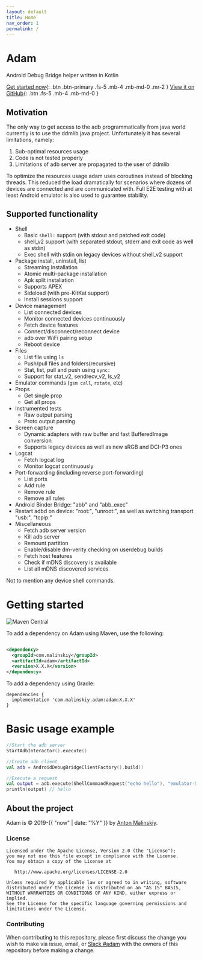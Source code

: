 ```yaml
---
layout: default
title: Home
nav_order: 1
permalink: /
---
```


# Adam
Android Debug Bridge helper written in Kotlin

[Get started now](#getting-started){: .btn .btn-primary .fs-5 .mb-4 .mb-md-0 .mr-2 } [View it on GitHub](https://github.com/Malinskiy/adam){: .btn .fs-5 .mb-4 .mb-md-0 }

## Motivation
The only way to get access to the adb programmatically from java world currently is to use the ddmlib java project. Unfortunately it has several limitations, namely:

1. Sub-optimal resources usage
2. Code is not tested properly
3. Limitations of adb server are propagated to the user of ddmlib

To optimize the resources usage adam uses coroutines instead of blocking threads. This reduced the load dramatically for scenarios where dozens of devices are connected and are communicated with.
Full E2E testing with at least Android emulator is also used to guarantee stability.

## Supported functionality
* Shell
  * Basic `shell:` support (with stdout and patched exit code)
  * shell_v2 support (with separated stdout, stderr and exit code as well as stdin)
  * Exec shell with stdin on legacy devices without shell_v2 support
* Package install, uninstall, list
  * Streaming installation
  * Atomic multi-package installation
  * Apk split installation
  * Supports APEX
  * Sideload (with pre-KitKat support)
  * Install sessions support
* Device management
  * List connected devices
  * Monitor connected devices continuously
  * Fetch device features
  * Connect/disconnect/reconnect device
  * adb over WiFi pairing setup
  * Reboot device
* Files
  * List file using `ls`
  * Push/pull files and folders(recursive)
  * Stat, list, pull and push using `sync:`
  * Support for stat_v2, sendrecv_v2, ls_v2
* Emulator commands (`gsm call`, `rotate`, etc)
* Props
  * Get single prop
  * Get all props
* Instrumented tests
  * Raw output parsing
  * Proto output parsing
* Screen capture
  * Dynamic adapters with raw buffer and fast BufferedImage conversion
  * Supports legacy devices as well as new sRGB and DCI-P3 ones
* Logcat
  * Fetch logcat log
  * Monitor logcat continuously
* Port-forwarding (including reverse port-forwarding)
  * List ports
  * Add rule
  * Remove rule
  * Remove all rules
* Android Binder Bridge: "abb" and "abb_exec"
* Restart adbd on device: "root:", "unroot:", as well as switching transport "usb:", "tcpip:"
* Miscellaneous
  * Fetch adb server version
  * Kill adb server
  * Remount partition
  * Enable/disable dm-verity checking on userdebug builds
  * Fetch host features
  * Check if mDNS discovery is available
  * List all mDNS discovered services

Not to mention any device shell commands.

# Getting started

![Maven Central](https://img.shields.io/maven-central/v/com.malinskiy/adam)

To add a dependency on Adam using Maven, use the following:

```xml

<dependency>
  <groupId>com.malinskiy</groupId>
  <artifactId>adam</artifactId>
  <version>X.X.X</version>
</dependency>
```

To add a dependency using Gradle:

```
dependencies {
  implementation 'com.malinskiy.adam:adam:X.X.X'
}
```

# Basic usage example

```kotlin
//Start the adb server
StartAdbInteractor().execute()

//Create adb client
val adb = AndroidDebugBridgeClientFactory().build()

//Execute a request
val output = adb.execute(ShellCommandRequest("echo hello"), "emulator-5554")
println(output) // hello
```

## About the project

Adam is &copy; 2019-{{ "now" | date: "%Y" }} by [Anton Malinskiy](http://github.com/Malinskiy).

### License

    Licensed under the Apache License, Version 2.0 (the "License");
    you may not use this file except in compliance with the License.
    You may obtain a copy of the License at
    
       http://www.apache.org/licenses/LICENSE-2.0
    
    Unless required by applicable law or agreed to in writing, software
    distributed under the License is distributed on an "AS IS" BASIS,
    WITHOUT WARRANTIES OR CONDITIONS OF ANY KIND, either express or implied.
    See the License for the specific language governing permissions and
    limitations under the License.
    
### Contributing

When contributing to this repository, please first discuss the change you wish to make via issue,
email, or [Slack #adam](https://bit.ly/2LLghaW) with the owners of this repository before making a change.
